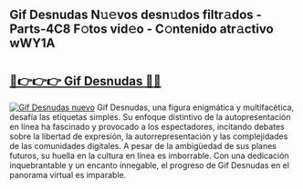 ## Gif Desnudas N𝚞𝚎vos desn𝚞dos filtr𝚊dos - Parts-4C8 F𝚘tos vid𝚎o - C𝚘ntenido atr𝚊ctivo wWY1A

# <h2><a href="http://mbbs0w.tromn.icu/?c=Gif+Desnudas">🔗👉👉👉 Gif Desnudas 🔗🔗</a></h2>

[![Gif Desnudas nuevo](https://i.imgur.com/pEAQMta.gif)](http://mbbs0w.tromn.icu/?c=Gif+Desnudas)
Gif Desnudas, una figura enigmática y multifacética, desafía las etiquetas simples. Su enfoque distintivo de la autopresentación en línea ha fascinado y provocado a los espectadores, incitando debates sobre la libertad de expresión, la autorrepresentación y las complejidades de las comunidades digitales. A pesar de la ambigüedad de sus planes futuros, su huella en la cultura en línea es imborrable. Con una dedicación inquebrantable y un encanto innegable, el progreso de Gif Desnudas en el panorama virtual es imparable.

